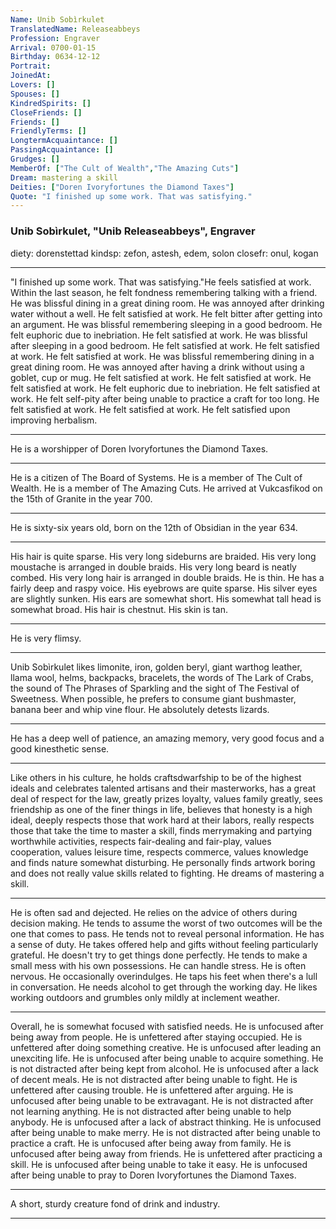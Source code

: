 ```yaml
---
Name: Unib Sobìrkulet
TranslatedName: Releaseabbeys
Profession: Engraver    
Arrival: 0700-01-15
Birthday: 0634-12-12
Portrait:
JoinedAt: 
Lovers: []
Spouses: []
KindredSpirits: []
CloseFriends: []
Friends: []
FriendlyTerms: []
LongtermAcquaintance: []
PassingAcquaintance: []
Grudges: []
MemberOf: ["The Cult of Wealth","The Amazing Cuts"]
Dream: mastering a skill
Deities: ["Doren Ivoryfortunes the Diamond Taxes"]
Quote: "I finished up some work. That was satisfying."
---
```


### Unib Sobìrkulet, "Unib Releaseabbeys", Engraver 
 
diety: dorenstettad
kindsp: zefon, astesh, edem, solon
closefr: onul, kogan
 
***

"I finished up some work. That was satisfying."He feels satisfied at work. Within the last season, he felt fondness remembering talking with a friend. He was blissful dining in a great dining room. He was annoyed after drinking water without a well. He felt satisfied at work. He felt bitter after getting into an argument. He was blissful remembering sleeping in a good bedroom. He felt euphoric due to inebriation. He felt satisfied at work. He was blissful after sleeping in a good bedroom. He felt satisfied at work. He felt satisfied at work. He felt satisfied at work. He was blissful remembering dining in a great dining room. He was annoyed after having a drink without using a goblet, cup or mug. He felt satisfied at work. He felt satisfied at work. He felt satisfied at work. He felt euphoric due to inebriation. He felt satisfied at work. He felt self-pity after being unable to practice a craft for too long. He felt satisfied at work. He felt satisfied at work. He felt satisfied upon improving herbalism. 
***

He is a worshipper of Doren Ivoryfortunes the Diamond Taxes. 
***

He is a citizen of The Board of Systems. He is a member of The Cult of Wealth. He is a member of The Amazing Cuts. He arrived at Vukcasfikod on the 15th of Granite in the year 700. 
***

He is sixty-six years old, born on the 12th of Obsidian in the year 634. 
***

His hair is quite sparse. His very long sideburns are braided. His very long moustache is arranged in double braids. His very long beard is neatly combed. His very long hair is arranged in double braids. He is thin. He has a fairly deep and raspy voice. His eyebrows are quite sparse. His silver eyes are slightly sunken. His ears are somewhat short. His somewhat tall head is somewhat broad. His hair is chestnut. His skin is tan. 
***

He is very flimsy. 
***

Unib Sobìrkulet likes limonite, iron, golden beryl, giant warthog leather, llama wool, helms, backpacks, bracelets, the words of The Lark of Crabs, the sound of The Phrases of Sparkling and the sight of The Festival of Sweetness. When possible, he prefers to consume giant bushmaster, banana beer and whip vine flour. He absolutely detests lizards. 
***

He has a deep well of patience, an amazing memory, very good focus and a good kinesthetic sense. 
***

Like others in his culture, he holds craftsdwarfship to be of the highest ideals and celebrates talented artisans and their masterworks, has a great deal of respect for the law, greatly prizes loyalty, values family greatly, sees friendship as one of the finer things in life, believes that honesty is a high ideal, deeply respects those that work hard at their labors, really respects those that take the time to master a skill, finds merrymaking and partying worthwhile activities, respects fair-dealing and fair-play, values cooperation, values leisure time, respects commerce, values knowledge and finds nature somewhat disturbing. He personally finds artwork boring and does not really value skills related to fighting. He dreams of mastering a skill. 
***

He is often sad and dejected. He relies on the advice of others during decision making. He tends to assume the worst of two outcomes will be the one that comes to pass. He tends not to reveal personal information. He has a sense of duty. He takes offered help and gifts without feeling particularly grateful. He doesn't try to get things done perfectly. He tends to make a small mess with his own possessions. He can handle stress. He is often nervous. He occasionally overindulges. He taps his feet when there's a lull in conversation. He needs alcohol to get through the working day. He likes working outdoors and grumbles only mildly at inclement weather. 
***

Overall, he is somewhat focused with satisfied needs. He is unfocused after being away from people. He is unfettered after staying occupied. He is unfettered after doing something creative. He is unfocused after leading an unexciting life. He is unfocused after being unable to acquire something. He is not distracted after being kept from alcohol. He is unfocused after a lack of decent meals. He is not distracted after being unable to fight. He is unfettered after causing trouble. He is unfettered after arguing. He is unfocused after being unable to be extravagant. He is not distracted after not learning anything. He is not distracted after being unable to help anybody. He is unfocused after a lack of abstract thinking. He is unfocused after being unable to make merry. He is not distracted after being unable to practice a craft. He is unfocused after being away from family. He is unfocused after being away from friends. He is unfettered after practicing a skill. He is unfocused after being unable to take it easy. He is unfocused after being unable to pray to Doren Ivoryfortunes the Diamond Taxes. 
***

A short, sturdy creature fond of drink and industry. 
***
